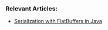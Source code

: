 ### Relevant Articles:
- [Serialization with FlatBuffers in Java](https://www.baeldung.com/java-flatbuffers-serialization)

